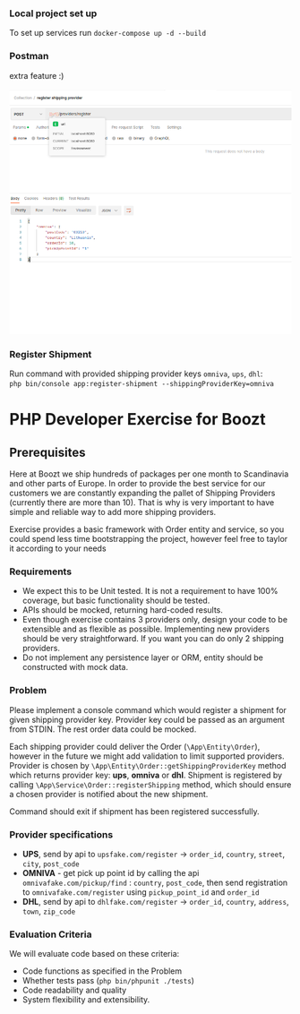 ### Local project set up
To set up services run `docker-compose up -d --build`

### Postman
extra feature :)\
\
![Screenshot](docs/postman.png)


### Register Shipment
Run command with provided shipping provider keys `omniva`, `ups`, `dhl`:\
`php bin/console app:register-shipment --shippingProviderKey=omniva`

# PHP Developer Exercise for Boozt

## Prerequisites
Here at Boozt we ship hundreds of packages per one month to Scandinavia and other parts of Europe. In order to provide the best service for our customers we are constantly expanding the pallet of Shipping Providers (currently there are more than 10). That is why is very important to have simple and reliable way to add more shipping providers.

Exercise provides a basic framework with Order entity and service, so you could spend less time bootstrapping the project, however feel free to taylor it according to your needs

### Requirements
- We expect this to be Unit tested. It is not a requirement to have 100% coverage, but basic functionality should be tested.
- APIs should be mocked, returning hard-coded results.
- Even though exercise contains 3 providers only, design your code to be extensible and as flexible as possible. Implementing new providers should be very straightforward. If you want you can do only 2 shipping providers.
- Do not implement any persistence layer or ORM, entity should be constructed with mock data.

### Problem
Please implement a console command which would register a shipment for given shipping provider key. Provider key could be passed as an argument from STDIN. The rest order data could be mocked.

Each shipping provider could deliver the Order (`\App\Entity\Order`), however in the future we might add validation to limit supported providers. Provider is chosen by `\App\Entity\Order::getShippingProviderKey` method which returns provider key: __ups__, __omniva__ or __dhl__.
Shipment is registered by calling `\App\Service\Order::registerShipping` method, which should ensure a chosen provider is notified about the new shipment.

Command should exit if shipment has been registered successfully.

### Provider specifications
- **UPS**, send by api to `upsfake.com/register` -> `order_id`, `country`, `street`, `city`, `post_code`
- **OMNIVA** - get pick up point id by calling the api `omnivafake.com/pickup/find` : `country`, `post_code`, then send registration to `omnivafake.com/register` using `pickup_point_id` and `order_id`
- **DHL**, send by api to `dhlfake.com/register` -> `order_id`, `country`, `address`, `town`, `zip_code` 

### Evaluation Criteria
We will evaluate code based on these criteria:
- Code functions as specified in the Problem
- Whether tests pass (`php bin/phpunit ./tests`)
- Code readability and quality
- System flexibility and extensibility.
